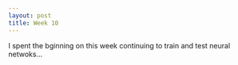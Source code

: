 ```yaml
---
layout: post
title: Week 10
---
```


I spent the bginning on this week continuing to train and test neural netwoks...

